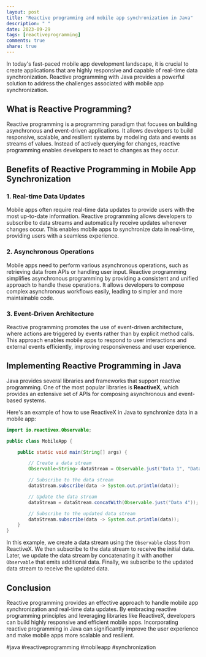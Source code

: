 ```yaml
---
layout: post
title: "Reactive programming and mobile app synchronization in Java"
description: " "
date: 2023-09-29
tags: [reactiveprogramming]
comments: true
share: true
---
```


In today's fast-paced mobile app development landscape, it is crucial to create applications that are highly responsive and capable of real-time data synchronization. Reactive programming with Java provides a powerful solution to address the challenges associated with mobile app synchronization.

## What is Reactive Programming?

Reactive programming is a programming paradigm that focuses on building asynchronous and event-driven applications. It allows developers to build responsive, scalable, and resilient systems by modeling data and events as streams of values. Instead of actively querying for changes, reactive programming enables developers to react to changes as they occur.

## Benefits of Reactive Programming in Mobile App Synchronization

### 1. Real-time Data Updates

Mobile apps often require real-time data updates to provide users with the most up-to-date information. Reactive programming allows developers to subscribe to data streams and automatically receive updates whenever changes occur. This enables mobile apps to synchronize data in real-time, providing users with a seamless experience.

### 2. Asynchronous Operations

Mobile apps need to perform various asynchronous operations, such as retrieving data from APIs or handling user input. Reactive programming simplifies asynchronous programming by providing a consistent and unified approach to handle these operations. It allows developers to compose complex asynchronous workflows easily, leading to simpler and more maintainable code.

### 3. Event-Driven Architecture

Reactive programming promotes the use of event-driven architecture, where actions are triggered by events rather than by explicit method calls. This approach enables mobile apps to respond to user interactions and external events efficiently, improving responsiveness and user experience.

## Implementing Reactive Programming in Java

Java provides several libraries and frameworks that support reactive programming. One of the most popular libraries is **ReactiveX**, which provides an extensive set of APIs for composing asynchronous and event-based systems.

Here's an example of how to use ReactiveX in Java to synchronize data in a mobile app:

```java
import io.reactivex.Observable;

public class MobileApp {

    public static void main(String[] args) {

        // Create a data stream
        Observable<String> dataStream = Observable.just("Data 1", "Data 2", "Data 3");

        // Subscribe to the data stream
        dataStream.subscribe(data -> System.out.println(data));

        // Update the data stream
        dataStream = dataStream.concatWith(Observable.just("Data 4"));

        // Subscribe to the updated data stream
        dataStream.subscribe(data -> System.out.println(data));
    }
}
```

In this example, we create a data stream using the `Observable` class from ReactiveX. We then subscribe to the data stream to receive the initial data. Later, we update the data stream by concatenating it with another `Observable` that emits additional data. Finally, we subscribe to the updated data stream to receive the updated data.

## Conclusion

Reactive programming provides an effective approach to handle mobile app synchronization and real-time data updates. By embracing reactive programming principles and leveraging libraries like ReactiveX, developers can build highly responsive and efficient mobile apps. Incorporating reactive programming in Java can significantly improve the user experience and make mobile apps more scalable and resilient.

#java #reactiveprogramming #mobileapp #synchronization